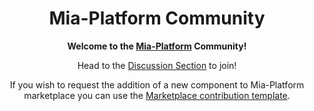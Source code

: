 <div align="center">

# Mia-Platform Community

**Welcome to the [Mia-Platform][mia-website] Community!**

Head to the [Discussion Section][mia-community] to join!

If you wish to request the addition of a new component to Mia-Platform marketplace you can use the [Marketplace contribution template][mia-marketplace-contribution].

</div>

[mia-website]: https://mia-platform.eu
[mia-community]: https://github.com/mia-platform/community/discussions
[mia-marketplace-contribution]: https://github.com/mia-platform/community/issues/new?template=marketplace-contribution.md
